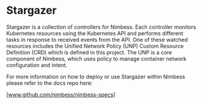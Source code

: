 # Stargazer

Stargazer is a collection of controllers for Nimbess. Each controller monitors
Kubernetes resources using the Kubernetes API and performs different tasks in
response to received events from the API. One of these watched resources includes
the Unified Network Policy (UNP) Custom Resource Definition (CRD) which is defined
in this project. The UNP is a core component of Nimbess, which uses policy to
manage container network configuration and intent.

For more information on how to deploy or use Stargazer within Nimbess please
refer to the docs repo here:

[www.github.com/nimbess/nimbess-specs]

